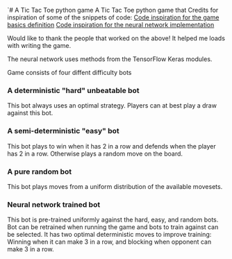 `# A Tic Tac Toe python game
 A Tic Tac Toe python game that Credits for inspiration of some of the snippets of code:
 [Code inspiration for the game basics definition](https://inventwithpython.com/chapter10.html)
 [Code inspiration for the neural network implementation](https://www.kaggle.com/kernels/scriptcontent/8507336/download)
 
 Would like to thank the people that worked on the above! It helped me loads with writing the game.
 
 The neural network uses methods from the TensorFlow Keras modules. 
 
 Game consists of four diffent difficulty bots
 
 ### A deterministic "hard" unbeatable bot 
 
 This bot always uses an optimal strategy. Players can at best play a draw against this bot. 
 
 ### A semi-deterministic "easy" bot
 
 This bot plays to win when it has 2 in a row and defends when the player has 2 in a row. Otherwise plays a random move on the board.
 
 ### A pure random bot
 
 This bot plays moves from a uniform distribution of the available movesets.
 
 ### Neural network trained bot
 
 This bot is pre-trained uniformly against the hard, easy, and random bots. 
 Bot can be retrained when running the game and bots to train against can be selected.
 It has two optimal deterministic moves to improve training: Winning when it can make 3 in a row, and blocking when opponent can make 3 in a row.
 
